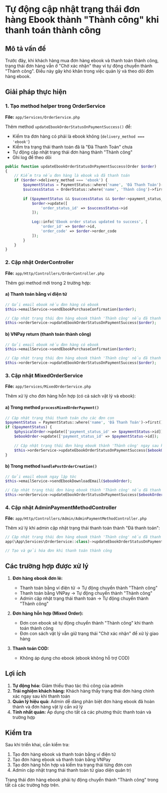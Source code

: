 # Tự động cập nhật trạng thái đơn hàng Ebook thành "Thành công" khi thanh toán thành công

## Mô tả vấn đề
Trước đây, khi khách hàng mua đơn hàng ebook và thanh toán thành công, trạng thái đơn hàng vẫn ở "Chờ xác nhận" thay vì tự động chuyển thành "Thành công". Điều này gây khó khăn trong việc quản lý và theo dõi đơn hàng ebook.

## Giải pháp thực hiện

### 1. Tạo method helper trong OrderService

**File:** `app/Services/OrderService.php`

Thêm method `updateEbookOrderStatusOnPaymentSuccess()` để:
- Kiểm tra đơn hàng có phải là ebook không (`delivery_method === 'ebook'`)
- Kiểm tra trạng thái thanh toán đã là "Đã Thanh Toán" chưa
- Tự động cập nhật trạng thái đơn hàng thành "Thành công"
- Ghi log để theo dõi

```php
public function updateEbookOrderStatusOnPaymentSuccess(Order $order)
{
    // Kiểm tra nếu đơn hàng là ebook và đã thanh toán
    if ($order->delivery_method === 'ebook') {
        $paymentStatus = PaymentStatus::where('name', 'Đã Thanh Toán')->first();
        $successStatus = OrderStatus::where('name', 'Thành công')->first();
        
        if ($paymentStatus && $successStatus && $order->payment_status_id == $paymentStatus->id) {
            $order->update([
                'order_status_id' => $successStatus->id
            ]);
            
            Log::info('Ebook order status updated to success', [
                'order_id' => $order->id,
                'order_code' => $order->order_code
            ]);
        }
    }
}
```

### 2. Cập nhật OrderController

**File:** `app/Http/Controllers/OrderController.php`

Thêm gọi method mới trong 2 trường hợp:

#### a) Thanh toán bằng ví điện tử
```php
// Gửi email ebook nếu đơn hàng có ebook
$this->emailService->sendEbookPurchaseConfirmation($order);

// Cập nhật trạng thái đơn hàng ebook thành 'Thành công' nếu đã thanh toán
$this->orderService->updateEbookOrderStatusOnPaymentSuccess($order);
```

#### b) VNPay return (thanh toán thành công)
```php
// Gửi email ebook nếu đơn hàng có ebook
$this->emailService->sendEbookPurchaseConfirmation($order);

// Cập nhật trạng thái đơn hàng ebook thành 'Thành công' nếu đã thanh toán
$this->orderService->updateEbookOrderStatusOnPaymentSuccess($order);
```

### 3. Cập nhật MixedOrderService

**File:** `app/Services/MixedOrderService.php`

Thêm xử lý cho đơn hàng hỗn hợp (có cả sách vật lý và ebook):

#### a) Trong method `processMixedOrderPayment()`
```php
// Cập nhật trạng thái thanh toán cho các đơn con
$paymentStatus = PaymentStatus::where('name', 'Đã Thanh Toán')->first();
if ($paymentStatus) {
    $physicalOrder->update(['payment_status_id' => $paymentStatus->id]);
    $ebookOrder->update(['payment_status_id' => $paymentStatus->id]);
    
    // Cập nhật trạng thái đơn hàng ebook thành 'Thành công' ngay sau khi thanh toán
    $this->orderService->updateEbookOrderStatusOnPaymentSuccess($ebookOrder);
}
```

#### b) Trong method `handlePostOrderCreation()`
```php
// Gửi email ebook ngay lập tức
$this->emailService->sendEbookDownloadEmail($ebookOrder);

// Cập nhật trạng thái đơn hàng ebook thành 'Thành công' nếu đã thanh toán
$this->orderService->updateEbookOrderStatusOnPaymentSuccess($ebookOrder);
```

### 4. Cập nhật AdminPaymentMethodController

**File:** `app/Http/Controllers/Admin/AdminPaymentMethodController.php`

Thêm xử lý khi admin cập nhật trạng thái thanh toán thành "Đã thanh toán":

```php
// Cập nhật trạng thái đơn hàng ebook thành 'Thành công' nếu đã thanh toán
app(\App\Services\OrderService::class)->updateEbookOrderStatusOnPaymentSuccess($order);

// Tạo và gửi hóa đơn khi thanh toán thành công
```

## Các trường hợp được xử lý

1. **Đơn hàng ebook đơn lẻ:**
   - Thanh toán bằng ví điện tử → Tự động chuyển thành "Thành công"
   - Thanh toán bằng VNPay → Tự động chuyển thành "Thành công"
   - Admin cập nhật trạng thái thanh toán → Tự động chuyển thành "Thành công"

2. **Đơn hàng hỗn hợp (Mixed Order):**
   - Đơn con ebook sẽ tự động chuyển thành "Thành công" khi thanh toán thành công
   - Đơn con sách vật lý vẫn giữ trạng thái "Chờ xác nhận" để xử lý giao hàng

3. **Thanh toán COD:**
   - Không áp dụng cho ebook (ebook không hỗ trợ COD)

## Lợi ích

1. **Tự động hóa:** Giảm thiểu thao tác thủ công của admin
2. **Trải nghiệm khách hàng:** Khách hàng thấy trạng thái đơn hàng chính xác ngay sau khi thanh toán
3. **Quản lý hiệu quả:** Admin dễ dàng phân biệt đơn hàng ebook đã hoàn thành và đơn hàng vật lý cần xử lý
4. **Tính nhất quán:** Áp dụng cho tất cả các phương thức thanh toán và trường hợp

## Kiểm tra

Sau khi triển khai, cần kiểm tra:

1. Tạo đơn hàng ebook và thanh toán bằng ví điện tử
2. Tạo đơn hàng ebook và thanh toán bằng VNPay
3. Tạo đơn hàng hỗn hợp và kiểm tra trạng thái từng đơn con
4. Admin cập nhật trạng thái thanh toán từ giao diện quản trị

Trạng thái đơn hàng ebook phải tự động chuyển thành "Thành công" trong tất cả các trường hợp trên.